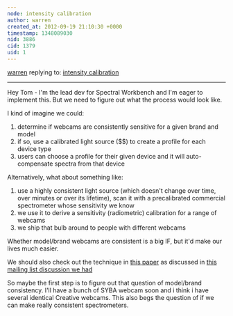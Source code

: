 ```yaml
---
node: intensity calibration
author: warren
created_at: 2012-09-19 21:10:30 +0000
timestamp: 1348089030
nid: 3886
cid: 1379
uid: 1
---
```




[warren](../profile/warren) replying to: [intensity calibration](../notes/tomh/9-19-2012/intensity-calibration)

----
Hey Tom - I'm the lead dev for Spectral Workbench and I'm eager to implement this. But we need to figure out what the process would look like. 

I kind of imagine we could:

1. determine if webcams are consistently sensitive for a given brand and model
1. if so, use a calibrated light source ($$) to create a profile for each device type
1. users can choose a profile for their given device and it will auto-compensate spectra from that device

Alternatively, what about something like:

1. use a highly consistent light source (which doesn't change over time, over minutes or over its lifetime), scan it with a precalibrated commercial spectrometer whose sensitivity we know
1. we use it to derive a sensitivity (radiometric) calibration for a range of webcams 
1. we ship that bulb around to people with different webcams

Whether model/brand webcams are consistent is a big IF, but it'd make our lives much easier.

We should also check out the technique in [this paper](http://www.cg.tuwien.ac.at/research/publications/2012/Habel_2012_PSP/Habel_2012_PSP-Publication.pdf) as discussed in [this mailing list discussion we had](https://groups.google.com/forum/?fromgroups=#!topic/publiclaboratory/NZJOSeLlZPw)

So maybe the first step is to figure out that question of model/brand consistency. I'll have a bunch of SYBA webcam soon and i think i have several identical Creative webcams. This also begs the question of if we can make really consistent spectrometers.
